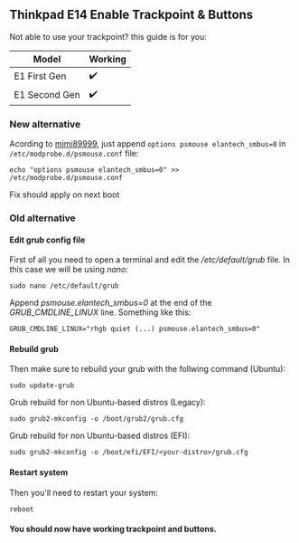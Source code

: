 ## Thinkpad E14 Enable Trackpoint & Buttons

Not able to use your trackpoint? this guide is for you:


| Model         | Working             |
|---------------|---------------------|
| E1 First Gen  | :heavy_check_mark:  |
| E1 Second Gen | :heavy_check_mark:  |

### New alternative

Acording to [mimi89999](https://github.com/rodmaureirac/thinkpad-e14-linux/issues/8), just append `options psmouse elantech_smbus=0` in `/etc/modprobe.d/psmouse.conf` file:

    echo "options psmouse elantech_smbus=0" >> /etc/modprobe.d/psmouse.conf
    
Fix should apply on next boot

### Old alternative
#### Edit grub config file

First of all you need to open a terminal and edit the */etc/default/grub* file. In this case we will be using *nano*:

    sudo nano /etc/default/grub

Append *psmouse.elantech_smbus=0* at the end of the *GRUB_CMDLINE_LINUX* line. Something like this:

    GRUB_CMDLINE_LINUX="rhgb quiet (...) psmouse.elantech_smbus=0"


#### Rebuild grub

Then make sure to rebuild your grub with the follwing command (Ubuntu):

    sudo update-grub

Grub rebuild for non Ubuntu-based distros (Legacy):

    sudo grub2-mkconfig -o /boot/grub2/grub.cfg

Grub rebuild for non Ubuntu-based distros (EFI):

    sudo grub2-mkconfig -o /boot/efi/EFI/<your-distro>/grub.cfg

#### Restart system

Then you'll need to restart your system:

    reboot

#### You should now have working trackpoint and buttons.
